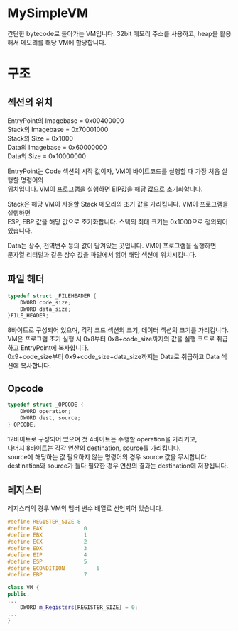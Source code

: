# MySimpleVM
간단한 bytecode로 돌아가는 VM입니다. 32bit 메모리 주소를 사용하고, heap을 활용해서 
메모리를 해당 VM에 할당합니다.

# 구조
## 섹션의 위치
EntryPoint의 Imagebase = 0x00400000   
Stack의  Imagebase     = 0x70001000   
Stack의  Size          = 0x1000   
Data의 Imagebase       = 0x60000000   
Data의 Size            = 0x10000000   

EntryPoint는 Code 섹션의 시작 값이자, VM이 바이트코드를 실행할 때 가장 처음 실행할 명령어의    
위치입니다. VM이 프로그램을 실행하면 EIP값을 해당 값으로 초기화합니다.   

Stack은 해당 VM이 사용할 Stack 메모리의 초기 값을 가리킵니다. VM이 프로그램을 실행하면    
ESP, EBP 값을 해당 값으로 초기화합니다. 스택의 최대 크기는 0x1000으로 정의되어 있습니다.   

Data는 상수, 전역변수 등의 값이 담겨있는 곳입니다. VM이 프로그램을 실행하면   
문자열 리터럴과 같은 상수 값을 파일에서 읽어 해당 섹션에 위치시킵니다.    

## 파일 헤더
```C++
typedef struct _FILEHEADER {
	DWORD code_size;
	DWORD data_size;
}FILE_HEADER;
```
8바이트로 구성되어 있으며, 각각 코드 섹션의 크기, 데이터 섹션의 크기를 가리킵니다.    
VM은 프로그램 초기 실행 시 0x8부터 0x8+code_size까지의 값을 실행 코드로 취급하고 EntryPoint에 복사합니다.   
0x9+code_size부터 0x9+code_size+data_size까지는 Data로 취급하고 Data 섹션에 복사합니다.    

## Opcode
```C++
typedef struct _OPCODE {
	DWORD operation;
	DWORD dest, source;
} OPCODE;
```
12바이트로 구성되어 있으며 첫 4바이트는 수행할 operation을 가리키고,    
나머지 8바이트는 각각 연산의 destination, source를 가리킵니다.   
source에 해당하는 값 필요하지 않는 명령어의 경우 source 값을 무시합니다.   
destination와 source가 둘다 필요한 경우 연산의 결과는 destination에 저장됩니다.   

## 레지스터
레지스터의 경우 VM의 멤버 변수 배열로 선언되어 있습니다. 
```C++
#define REGISTER_SIZE 8
#define EAX				0 
#define EBX				1
#define ECX				2
#define EDX				3
#define EIP				4
#define ESP				5
#define ECONDITION			6
#define EBP				7

class VM {
public:
...
    DWORD m_Registers[REGISTER_SIZE] = 0;
...
}
```
